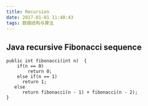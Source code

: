 ```yaml
---
title: Recursion
date: 2017-01-01 11:40:43
tags: 数据结构与算法
---
```


## Java recursive Fibonacci sequence
```
public int fibonacci(int n)  {
    if(n == 0)
        return 0;
    else if(n == 1)
      return 1;
   else
      return fibonacci(n - 1) + fibonacci(n - 2);
}
```